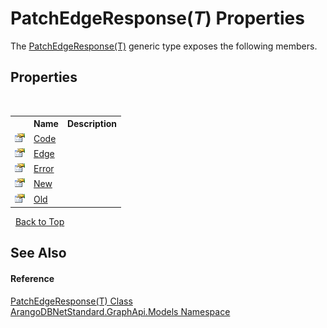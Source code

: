 # PatchEdgeResponse(*T*) Properties
 

The <a href="55f005aa-cc37-a00c-1203-87c7333f1a73">PatchEdgeResponse(T)</a> generic type exposes the following members.


## Properties
&nbsp;<table><tr><th></th><th>Name</th><th>Description</th></tr><tr><td>![Public property](media/pubproperty.gif "Public property")</td><td><a href="bf1dec3f-4dd2-e7c4-57f0-47f2f2f539df">Code</a></td><td /></tr><tr><td>![Public property](media/pubproperty.gif "Public property")</td><td><a href="62292eb2-ac41-488b-8d82-0a32d9cdb2c4">Edge</a></td><td /></tr><tr><td>![Public property](media/pubproperty.gif "Public property")</td><td><a href="f20f2804-62fb-c3c7-b79a-8ca211fa6257">Error</a></td><td /></tr><tr><td>![Public property](media/pubproperty.gif "Public property")</td><td><a href="4f57fca2-379a-d8da-5bf9-0249be5754f5">New</a></td><td /></tr><tr><td>![Public property](media/pubproperty.gif "Public property")</td><td><a href="19857663-e050-b5b8-fdb9-9ace5fb89851">Old</a></td><td /></tr></table>&nbsp;
<a href="#patchedgeresponse(*t*)-properties">Back to Top</a>

## See Also


#### Reference
<a href="55f005aa-cc37-a00c-1203-87c7333f1a73">PatchEdgeResponse(T) Class</a><br /><a href="6fb2338d-d8f7-f9c1-2056-1702fe9bf954">ArangoDBNetStandard.GraphApi.Models Namespace</a><br />